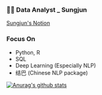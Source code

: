 ### 👨‍💻 Data Analyst _ Sungjun

[Sungjun's Notion](https://www.notion.so/CV-b9137bd909ce47aba92ae451b97c7fe3)



### Focus On

- Python, R
- SQL
- Deep Learning (Especially NLP)
- 结巴 (Chinese NLP package)



 [![Anurag's github stats](https://github-readme-stats.vercel.app/api?username=rjsdl56)](https://github.com/anuraghazra/github-readme-stats)

